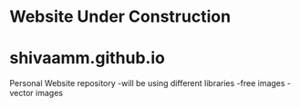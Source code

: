 # Website Under Construction

# shivaamm.github.io
Personal Website repository
-will be using different libraries
-free images
-vector images

